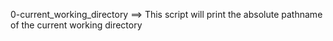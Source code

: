 0-current_working_directory ==> This script will print the absolute pathname of the current working directory
